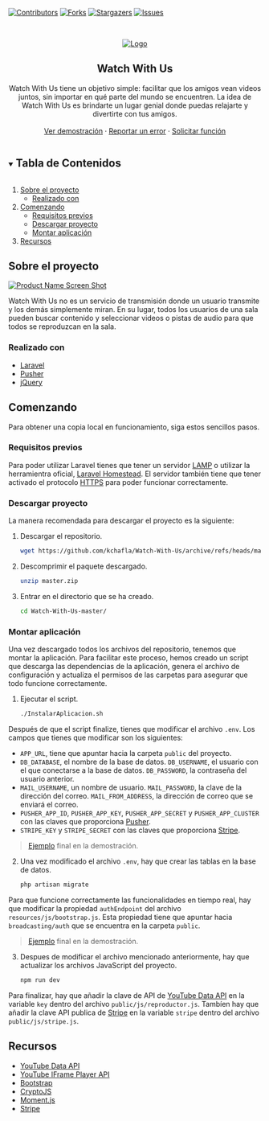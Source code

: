 [![Contributors][contributors-shield]][contributors-url]
[![Forks][forks-shield]][forks-url]
[![Stargazers][stars-shield]][stars-url]
[![Issues][issues-shield]][issues-url]

<!-- PROJECT LOGO -->
<br />
<p align="center">
  <a href="https://github.com/kchafla/Watch-With-Us">
    <img src="https://dawjavi.insjoaquimmir.cat/kchafla/logo.png" alt="Logo">
  </a>

  <h2 align="center">Watch With Us</h2>

  <p align="center">
    Watch With Us tiene un objetivo simple: facilitar que los amigos vean videos juntos, sin importar en qué parte del mundo se encuentren. La idea de Watch With Us es brindarte un lugar genial donde puedas relajarte y divertirte con tus amigos.
    <br />
    <br />
    <a href="https://dawjavi.insjoaquimmir.cat/kchafla/Watch-With-Us/public/">Ver demostración</a>
    ·
    <a href="https://github.com/kchafla/Watch-With-Us/issues">Reportar un error</a>
    ·
    <a href="https://github.com/kchafla/Watch-With-Us/issues">Solicitar función</a>
  </p>
</p>

<!-- TABLE OF CONTENTS -->
<details open="open">
  <summary><h2 style="display: inline-block">Tabla de Contenidos</h2></summary>
  <ol>
    <li>
      <a href="#sobre-el-proyecto">Sobre el proyecto</a>
      <ul>
        <li><a href="#realizado-con">Realizado con </a></li>
      </ul>
    </li>
    <li>
      <a href="#comenzando">Comenzando</a>
      <ul>
        <li><a href="#requisitos-previos">Requisitos previos</a></li>
        <li><a href="#descargar-proyecto">Descargar proyecto</a></li>
        <li><a href="#montar-aplicación">Montar aplicación</a></li>
      </ul>
    </li>
    <li><a href="#recursos">Recursos</a></li>
  </ol>
</details>

<!-- ABOUT THE PROJECT -->
## Sobre el proyecto

[![Product Name Screen Shot][product-screenshot]](https://dawjavi.insjoaquimmir.cat/kchafla/Watch-With-Us/public/)

Watch With Us no es un servicio de transmisión donde un usuario transmite y los demás simplemente miran. En su lugar, todos los usuarios de una sala pueden buscar contenido y seleccionar videos o pistas de audio para que todos se reproduzcan en la sala. 

### Realizado con 

* [Laravel](https://laravel.com)
* [Pusher](https://pusher.com)
* [jQuery](https://jquery.com)

<!-- GETTING STARTED -->
## Comenzando

Para obtener una copia local en funcionamiento, siga estos sencillos pasos.

### Requisitos previos

Para poder utilizar Laravel tienes que tener un servidor [LAMP](https://es.wikipedia.org/wiki/LAMP) o utilizar la herramientra oficial, [Laravel Homestead](https://laravel.com/docs/8.x/homestead). El servidor también tiene que tener activado el protocolo [HTTPS](https://es.wikipedia.org/wiki/Protocolo_seguro_de_transferencia_de_hipertexto) para poder funcionar correctamente.

### Descargar proyecto

La manera recomendada para descargar el proyecto es la siguiente:

1. Descargar el repositorio.
   ```sh
   wget https://github.com/kchafla/Watch-With-Us/archive/refs/heads/master.zip
   ```
2. Descomprimir el paquete descargado.
   ```sh
   unzip master.zip
   ```
3. Entrar en el directorio que se ha creado.
   ```sh
   cd Watch-With-Us-master/
   ```

### Montar aplicación

Una vez descargado todos los archivos del repositorio, tenemos que montar la aplicación. Para facilitar este proceso, hemos creado un script que descarga las dependencias de la aplicación, genera el archivo de configuración y actualiza el permisos de las carpetas para asegurar que todo funcione correctamente.

1. Ejecutar el script.
   ```sh
   ./InstalarAplicacion.sh
   ```

Después de que el script finalize, tienes que modificar el archivo `.env`. Los campos que tienes que modificar son los siguientes:

* `APP_URL`, tiene que apuntar hacia la carpeta `public` del proyecto.
* `DB_DATABASE`, el nombre de la base de datos. `DB_USERNAME`, el usuario con el que conectarse a la base de datos. `DB_PASSWORD`, la contraseña del usuario anterior.
* `MAIL_USERNAME`, un nombre de usuario. `MAIL_PASSWORD`, la clave de la dirección del correo. `MAIL_FROM_ADDRESS`, la dirección de correo que se enviará el correo.
* `PUSHER_APP_ID`, `PUSHER_APP_KEY`, `PUSHER_APP_SECRET` y `PUSHER_APP_CLUSTER` con las claves que proporciona [Pusher](https://pusher.com/).
* `STRIPE_KEY` y `STRIPE_SECRET` con las claves que proporciona [Stripe](https://stripe.com/docs/keys).

> [Ejemplo](https://dawjavi.insjoaquimmir.cat/kchafla/Watch-With-Us/.env) final en la demostración.

2. Una vez modificado el archivo `.env`, hay que crear las tablas en la base de datos.
   ```sh
   php artisan migrate
   ```

Para que funcione correctamente las funcionalidades en tiempo real, hay que modificar la propiedad `authEndpoint` del archivo `resources/js/bootstrap.js`. Esta propiedad tiene que apuntar hacia `broadcasting/auth` que se encuentra en la carpeta `public`. 

> [Ejemplo](https://dawjavi.insjoaquimmir.cat/kchafla/Watch-With-Us/resources/js/bootstrap.js) final en la demostración.

3. Despues de modificar el archivo mencionado anteriormente, hay que actualizar los archivos JavaScript del proyecto.
   ```sh
   npm run dev
   ```

Para finalizar, hay que añadir la clave de API de [YouTube Data API](https://developers.google.com/youtube/v3/getting-started) en la variable `key` dentro del archivo `public/js/reproductor.js`. Tambíen hay que añadir la clave API publica de [Stripe](https://stripe.com/docs/keys) en la variable `stripe` dentro del archivo `public/js/stripe.js`.

<!-- ACKNOWLEDGEMENTS -->
## Recursos

* [YouTube Data API](https://developers.google.com/youtube/v3)
* [YouTube IFrame Player API](https://developers.google.com/youtube/iframe_api_reference)
* [Bootstrap](https://getbootstrap.com)
* [CryptoJS](https://cryptojs.gitbook.io/docs/)
* [Moment.js](https://momentjs.com)
* [Stripe](https://stripe.com)

<!-- MARKDOWN LINKS & IMAGES -->
<!-- https://www.markdownguide.org/basic-syntax/#reference-style-links -->
[contributors-shield]: https://img.shields.io/github/contributors/kchafla/Watch-With-Us.svg?style=for-the-badge
[contributors-url]: https://github.com/kchafla/Watch-With-Us/graphs/contributors
[forks-shield]: https://img.shields.io/github/forks/kchafla/Watch-With-Us.svg?style=for-the-badge
[forks-url]: https://github.com/kchafla/Watch-With-Us/network/members
[stars-shield]: https://img.shields.io/github/stars/kchafla/Watch-With-Us.svg?style=for-the-badge
[stars-url]: https://github.com/kchafla/Watch-With-Us/stargazers
[issues-shield]: https://img.shields.io/github/issues/kchafla/Watch-With-Us.svg?style=for-the-badge
[issues-url]: https://github.com/kchafla/Watch-With-Us/issues
[product-screenshot]: https://dawjavi.insjoaquimmir.cat/kchafla/demo.png
